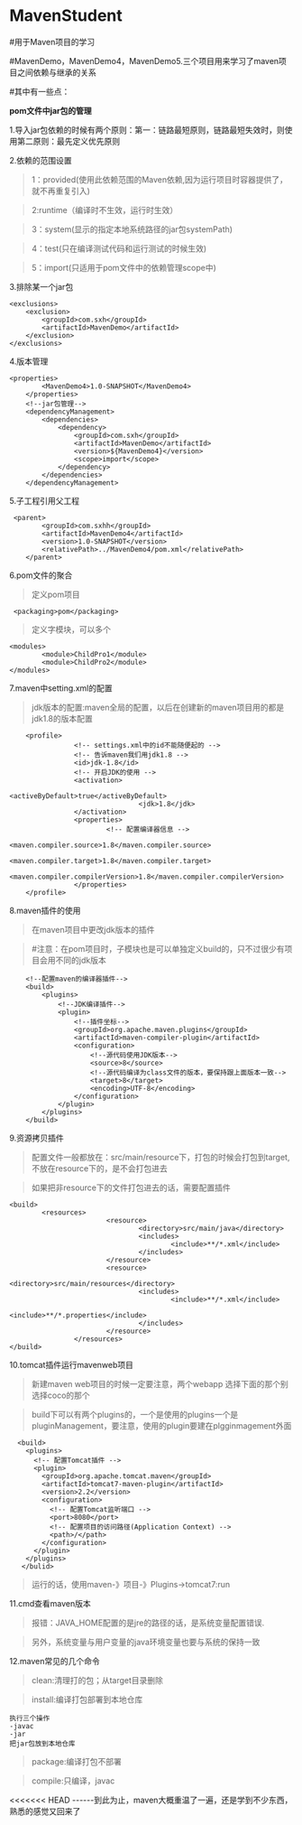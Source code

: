 # MavenStudent

#用于Maven项目的学习

#MavenDemo，MavenDemo4，MavenDemo5.三个项目用来学习了maven项目之间依赖与继承的关系

#其中有一些点：

**pom文件中jar包的管理**

1.导入jar包依赖的时候有两个原则：第一：链路最短原则，链路最短失效时，则使用第二原则：最先定义优先原则

2.依赖的范围设置<scope>

>1：provided(使用此依赖范围的Maven依赖,因为运行项目时容器提供了，就不再重复引入)

>2:runtime（编译时不生效，运行时生效）

>3：system(显示的指定本地系统路径的jar包systemPath)

>4：test(只在编译测试代码和运行测试的时候生效)

>5：import(只适用于pom文件中的依赖管理scope中)

3.排除某一个jar包

```
<exclusions>
	<exclusion>
		<groupId>com.sxh</groupId>
		<artifactId>MavenDemo</artifactId>
	</exclusion>
</exclusions>
```

4.版本管理

```
<properties>
        <MavenDemo4>1.0-SNAPSHOT</MavenDemo4>
    </properties>
    <!--jar包管理-->
    <dependencyManagement>
        <dependencies>
            <dependency>
                <groupId>com.sxh</groupId>
                <artifactId>MavenDemo</artifactId>
                <version>${MavenDemo4}</version>
                <scope>import</scope>
            </dependency>
        </dependencies>
    </dependencyManagement>
```
5.子工程引用父工程

```
 <parent>
        <groupId>com.sxhh</groupId>
        <artifactId>MavenDemo4</artifactId>
        <version>1.0-SNAPSHOT</version>
        <relativePath>../MavenDemo4/pom.xml</relativePath>
    </parent>
```
6.pom文件的聚合

>定义pom项目

```
 <packaging>pom</packaging>
```

>定义字模块，可以多个

```
<modules>
        <module>ChildPro1</module>
        <module>ChildPro2</module>
</modules>
```

7.maven中setting.xml的配置

>jdk版本的配置:maven全局的配置，以后在创建新的maven项目用的都是jdk1.8的版本配置


```
	<profile>
                <!-- settings.xml中的id不能随便起的 -->
                <!-- 告诉maven我们用jdk1.8 -->
                <id>jdk-1.8</id>
                <!-- 开启JDK的使用 -->
                <activation>
                                <activeByDefault>true</activeByDefault>
                                <jdk>1.8</jdk>
                </activation>
                <properties>
                        <!-- 配置编译器信息 -->
                        <maven.compiler.source>1.8</maven.compiler.source>
                        <maven.compiler.target>1.8</maven.compiler.target>
                        <maven.compiler.compilerVersion>1.8</maven.compiler.compilerVersion>
                </properties>
    </profile>
```

8.maven插件的使用

>在maven项目中更改jdk版本的插件

>#注意：在pom项目时，子模块也是可以单独定义build的，只不过很少有项目会用不同的jdk版本

```
    <!--配置maven的编译器插件-->
    <build>
        <plugins>
            <!--JDK编译插件-->
            <plugin>
                <!--插件坐标-->
                <groupId>org.apache.maven.plugins</groupId>
                <artifactId>maven-compiler-plugin</artifactId>
                <configuration>
                    <!--源代码使用JDK版本-->
                    <source>8</source>
                    <!--源代码编译为class文件的版本，要保持跟上面版本一致-->
                    <target>8</target>
                    <encoding>UTF-8</encoding>
                </configuration>
            </plugin>
        </plugins>
    </build>
```

9.资源拷贝插件

>配置文件一般都放在：src/main/resource下，打包的时候会打包到target,不放在resource下的，是不会打包进去

>如果把非resource下的文件打包进去的话，需要配置插件

```
<build>
        <resources>
                        <resource>
                                <directory>src/main/java</directory>
                                <includes>
                                        <include>**/*.xml</include>
                                </includes>
                        </resource>
                        <resource>
                                <directory>src/main/resources</directory>
                                <includes>
                                        <include>**/*.xml</include>
                                        <include>**/*.properties</include>
                                </includes>
                        </resource>
                </resources>
</build>

```

10.tomcat插件运行mavenweb项目

>新建maven web项目的时候一定要注意，两个webapp  选择下面的那个别选择coco的那个

>build下可以有两个plugins的，一个是使用的plugins一个是pluginManagement，要注意，使用的plugin要建在plgginmagement外面

```
  <build>
    <plugins>
      <!-- 配置Tomcat插件 -->
      <plugin>
        <groupId>org.apache.tomcat.maven</groupId>
        <artifactId>tomcat7-maven-plugin</artifactId>
        <version>2.2</version>
        <configuration>
          <!-- 配置Tomcat监听端口 -->
          <port>8080</port>
          <!-- 配置项目的访问路径(Application Context) -->
          <path>/</path>
        </configuration>
      </plugin>
    </plugins>
   </bulid>
```

>运行的话，使用maven-》项目-》Plugins->tomcat7:run

11.cmd查看maven版本  

>报错：JAVA_HOME配置的是jre的路径的话，是系统变量配置错误.

>另外，系统变量与用户变量的java环境变量也要与系统的保持一致

12.maven常见的几个命令

>clean:清理打的包；从target目录删除

>install:编译打包部署到本地仓库
```
执行三个操作
-javac
-jar
把jar包放到本地仓库
```

>package:编译打包不部署

>compile:只编译，javac

<<<<<<< HEAD
------到此为止，maven大概重温了一遍，还是学到不少东西，熟悉的感觉又回来了

